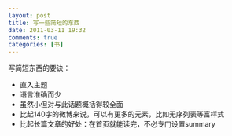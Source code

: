 ```yaml
---
layout: post
title: 写一些简短的东西
date: 2011-03-11 19:32
comments: true
categories: [书]
---
```


写简短东西的要诀：
<ul>
	<li>直入主题</li>
	<li>语言准确而少</li>
	<li>虽然小但对与此话题概括得较全面</li>
	<li>比起140字的微博来说，可以有更多的元素，比如无序列表等富样式</li>
	<li>比起长篇文章的好处：在首页就能读完，不必专门设置summary</li></ul>
